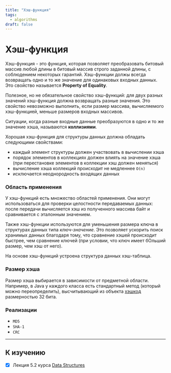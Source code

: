 ```yaml
---
title: "Хэш-функция"
tags:
  - algorithms
draft: false
---
```


# Хэш-функция

Хэш-функция - это функция, которая позволяет преобразовать битовый массив любой длины в битовый массив строго заданной длины, с соблюдением некоторых гарантий.
Хэш-функции должы всегда возвращать одно и то же значение для одинаковых входных данных.
Это свойство называется **Property of Equality**.

Полезное, но не обязательное свойство хэш-функций: для двух разных значений хэш-функция должна возвращать разные значения.
Это свойство невозможно выполнить, если размер массива, вычисляемого хэш-функцией, меньше размеров входных массивов.

Ситуации, когда разные входные данные преобразуются в одно и то же значение хэша, называются **коллизиями**.

Хорошая хэш-функция для структуры данных должна обладать следующими свойствами:
- каждый элемент структуры должен участвовать в вычислении хэша
- порядок элементов в коллекциях должен влиять на значение хэша (при перестановке элементов в коллекции хэш должен меняться)
- вычисление хэша коллекций происходит не медленнее `O(n)`
- исключается неоднородность входящих данных

### Область применения
У хэш-функций есть множество областей применения.
Они могут использоваться для проверки целостности передаваемых данных: после передачи вычисляется хэш из полученного массива байт и сравнивается с эталонным значением.

Также хэш-функции используются для уменьшения размера ключа в структурах данных типа *ключ-значение*.
Это позволяет ускорить поиск хранимых данных благодаря тому, что сравнение хэшей происходит быстрее, чем сравнение ключей (при условии, что ключ имеет бОльший размер, чем хэш от него).

На основе хэш-функций устроена структура данных хэш-таблица.

### Размер хэша
Размер хэша выбирается в зависимости от предметной области.
Например, в Java у каждого класса есть стандартный метод (который можно переопределить), высчитывающий из объекта [хэшкод](../java/hashcode.md) размерностью 32 бита. 

### Реализации
- `MD5`
- `SHA-1`
- `CRC`


---
## К изучению
- [X] Лекция 5.2 курса [Data Structures](https://stepik.org/course/579/syllabus)